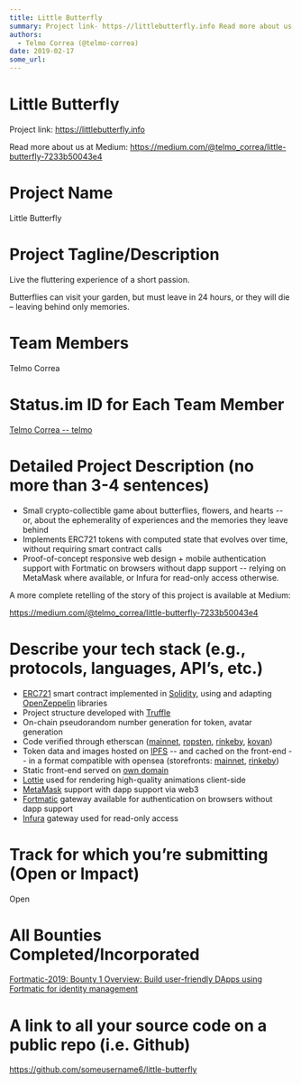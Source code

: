 ```yaml
---
title: Little Butterfly
summary: Project link- https-//littlebutterfly.info Read more about us at Medium- https-//medium.com/@telmo_correa/little-butterfly-7233b50043e4 Project Name Little Butterfly Project Tagline/Description Live the fluttering experience of a short passion. Butterflies can visit your garden, but must leave in 24 hours, or they will die – leaving behind only memories. Team Members Telmo Correa Status.im ID for Each Team Member Telmo Correa telmo Detailed Project Description (no more than 3-4 sentences) Small
authors:
  - Telmo Correa (@telmo-correa)
date: 2019-02-17
some_url: 
---
```


# Little Butterfly

Project link: https://littlebutterfly.info

Read more about us at Medium: https://medium.com/@telmo_correa/little-butterfly-7233b50043e4

# Project Name

Little Butterfly


# Project Tagline/Description

Live the fluttering experience of a short passion. 

Butterflies can visit your garden, but must leave in 24 hours, or they will die – leaving behind only memories.


# Team Members

Telmo Correa


# Status.im ID for Each Team Member

[Telmo Correa -- telmo](https://get.status.im/user/0x049d2f7a6d8eef463854d4c4d8e94dceda9e85e5ffba2b2bb93bad4be049c7047f97aaff651bd7436319fdd37b019a2f07b73bc8331f60998796525cac71bcc634)


# Detailed Project Description (no more than 3-4 sentences)

- Small crypto-collectible game about butterflies, flowers, and hearts -- or, about the ephemerality of experiences and the memories they leave behind
- Implements ERC721 tokens with computed state that evolves over time, without requiring smart contract calls
- Proof-of-concept responsive web design + mobile authentication support with Fortmatic on browsers without dapp support -- relying on MetaMask where available, or Infura for read-only access otherwise.

A more complete retelling of the story of this project is available at Medium: 

https://medium.com/@telmo_correa/little-butterfly-7233b50043e4


# Describe your tech stack (e.g., protocols, languages, API’s, etc.)

- [ERC721](http://erc721.org/) smart contract implemented in [Solidity](https://solidity.readthedocs.io/en/v0.4.24/), using and adapting [OpenZeppelin](https://openzeppelin.org/) libraries
- Project structure developed with [Truffle](https://truffleframework.com/)
- On-chain pseudorandom number generation for token, avatar generation
- Code verified through etherscan ([mainnet](https://etherscan.io/address/0xf558921f32f4c57f6149e32e317d5f118118fcdb#code), [ropsten](https://ropsten.etherscan.io/address/0x079545e2ea9b8984791305b34bf08de268fcb58d#code), [rinkeby](https://rinkeby.etherscan.io/address/0x11966b10662767396f4beBDE2E893E3984a1b7EB#code), [kovan](https://kovan.etherscan.io/address/0x89151E0259647B258e5c94A659dD32E76143de5C#code))
- Token data and images hosted on [IPFS](https://ipfs.io/) -- and cached on the front-end -- in a format compatible with opensea (storefronts: [mainnet](https://opensea.io/category/littlebutterfly), [rinkeby](https://rinkeby.opensea.io/category/littlebutterfly))
- Static front-end served on [own domain](http://littlebutterfly.info/)
- [Lottie](https://airbnb.design/lottie/) used for rendering high-quality animations client-side
- [MetaMask](https://metamask.io/) support with dapp support via web3
- [Fortmatic](https://fortmatic.com/) gateway available for authentication on browsers without dapp support
- [Infura](https://infura.io/dashboard) gateway used for read-only access


# Track for which you’re submitting (Open or Impact)

Open

# All Bounties Completed/Incorporated

[Fortmatic-2019: Bounty 1 Overview: Build user-friendly DApps using Fortmatic for identity management](https://kauri.io/article/67292751c2334f78bd4c6d187dd64f50/v2/fortmatic-sponsor-bounty-at-ethdenver-2019!)


# A link to all your source code on a public repo (i.e. Github)

https://github.com/someusername6/little-butterfly



